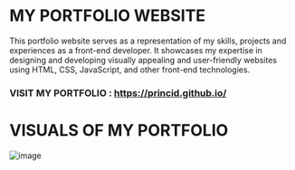 # MY PORTFOLIO WEBSITE

This portfolio website serves as a representation of my skills, projects and experiences as a front-end developer. It showcases my expertise in designing and developing visually appealing and user-friendly websites using HTML, CSS, JavaScript, and other front-end technologies.



### VISIT MY PORTFOLIO : https://princid.github.io/

# VISUALS OF MY PORTFOLIO
![image](https://user-images.githubusercontent.com/90444477/217601431-9bdc66ee-e763-44ac-9f73-31e8527a105c.png)
